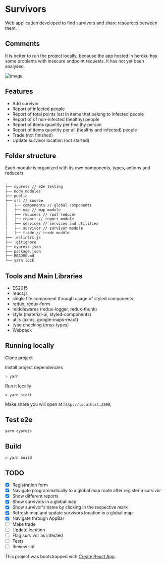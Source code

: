 # Survivors
Web application developed to find survivors and share resources between them.

## Comments
It is better to run the project locally, because the app hosted in heroku has some problems with insecure endpoint requests. It has not yet been analysed.

![image](https://user-images.githubusercontent.com/20259146/34442673-755594be-eca2-11e7-9bc3-78bad21ca990.png)

## Features
- Add survivor
- Report of infected people
- Report of total points lost in items that belong to infected people
- Report of of non-infected (healthy) people
- Report of items quantity per healthy person
- Report of items quantity per all (healthy and infected) people
- Trade (not finished)
- Update survivor location (not started)

## Folder structure
Each module is organized with its own components, types, actions and reducers

```sh
.
├── cypress // e2e testing
├── node_modules
├── public
├── src // source
│   ├── components // global components
│   ├── map // map module
│   ├── reducers // root reducer
│   ├── report // report module
│   ├── services // services and utilities
│   ├── survivor // survivor module
│   ├── trade // trade module
├── .eslintrc.js
├── .gitignore
├── cypress.json
├── package.json
├── README.md
└── yarn.lock
```

## Tools and Main Libraries
- ES2015
- react.js
- single file component through usage of styled components
- redux, redux-form
- middlewares (redux-logger, redux-thunk)
- style (material-ui, styled-components)
- utils (axios, google-maps-react)
- type checking (prop-types)
- Webpack

## Running locally
Clone project

Install project dependencies

```sh
> yarn
```

Run it locally

```
> yarn start
```

Make share you will open at `http://localhost:3000`;

## Test e2e
```
yarn cypress
```

## Build
```
> yarn build
```

## TODO
- [x] Registration form
- [x] Navigate programmatically to a global map route after register a survivor
- [x] Show different reports
- [x] Show survivors in a global map
- [x] Show survivor's name by clicking in the respective mark
- [x] Refresh map and update survivors location in a global map
- [x] Navigate through AppBar
- [ ] Make trade
- [ ] Update location
- [ ] Flag survivor as infected
- [ ] Tests
- [ ] Review lint

This project was bootstrapped with [Create React App](https://github.com/facebookincubator/create-react-app).
